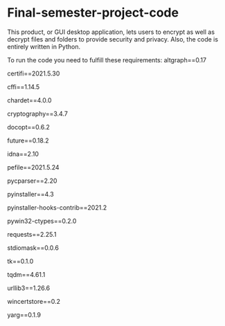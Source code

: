 # Final-semester-project-code
This product, or GUI desktop application, lets users to encrypt as well as decrypt files and folders to provide security and privacy. Also, the code is entirely written in Python.

To run the code you need to fulfill these requirements:
altgraph==0.17

certifi==2021.5.30

cffi==1.14.5

chardet==4.0.0

cryptography==3.4.7

docopt==0.6.2

future==0.18.2

idna==2.10

pefile==2021.5.24

pycparser==2.20

pyinstaller==4.3

pyinstaller-hooks-contrib==2021.2

pywin32-ctypes==0.2.0

requests==2.25.1

stdiomask==0.0.6

tk==0.1.0

tqdm==4.61.1

urllib3==1.26.6

wincertstore==0.2

yarg==0.1.9
